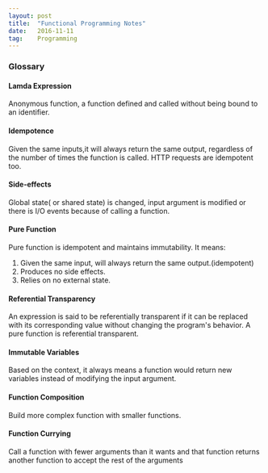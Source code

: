 ```yaml
---
layout: post
title:  "Functional Programming Notes"
date:   2016-11-11 
tag:    Programming
---
```


### Glossary

#### Lamda Expression
Anonymous function, a function defined and called without being bound to an identifier.

#### Idempotence
Given the same inputs,it will always return the same output, regardless of the number of times the function is called. HTTP requests are idempotent too.

#### Side-effects
Global state( or shared state) is changed, input argument is modified or there is I/O events because of calling a function.

#### Pure Function
Pure function is idempotent and maintains immutability. It means:
1. Given the same input, will always return the same output.(idempotent)
2. Produces no side effects.
3. Relies on no external state.

#### Referential Transparency
An expression is said to be referentially transparent if it can be replaced with its corresponding value without changing the program's behavior. A pure function is referential transparent.

#### Immutable Variables
Based on the context, it always means a function would return new variables instead of modifying the input argument.

#### Function Composition
Build more complex function with smaller functions.


#### Function Currying
Call a function with fewer arguments than it wants and that function returns another function to accept the rest of the arguments


